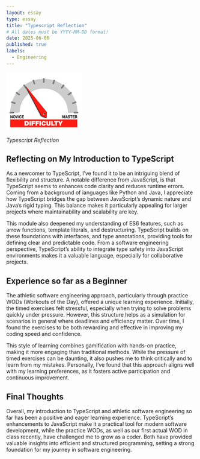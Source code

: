 ```yaml
---
layout: essay
type: essay
title: "Typescript Reflection"
# All dates must be YYYY-MM-DD format!
date: 2025-06-06
published: true
labels:
  - Engineering
---
```


<img width="200px" class="rounded float-start pe-4" src="../img/difficulty/degree_difficulty.jpg">

*Typescript Reflection*

## Reflecting on My Introduction to TypeScript

As a newcomer to TypeScript, I’ve found it to be an intriguing blend of flexibility and structure. A notable difference from JavaScript, is that TypeScript seems to enhances code clarity and reduces runtime errors. Coming from a background of languages like Python and Java, I appreciate how TypeScript bridges the gap between JavaScript’s dynamic nature and Java’s rigid typing. This balance makes it particularly appealing for larger projects where maintainability and scalability are key.

This module also deepened my understanding of ES6 features, such as arrow functions, template literals, and destructuring. TypeScript builds on these foundations with interfaces, and type annotations, providing tools for defining clear and predictable code. From a software engineering perspective, TypeScript’s ability to integrate type safety into JavaScript environments makes it a valuable language, especially for collaborative projects.

## Experience so far as a Beginner

The athletic software engineering approach, particularly through practice WODs (Workouts of the Day), offered a unique learning experience. Initially, the timed exercises felt stressful, especially when trying to solve problems quickly under pressure. However, this structure helps as a simulation for scenarios in general where deadlines and efficiency matter. Over time, I found the exercises to be both rewarding and effective in improving my coding speed and confidence.

This style of learning combines gamification with hands-on practice, making it more engaging than traditional methods. While the pressure of timed exercises can be daunting, it also pushes me to think critically and to learn from my mistakes. Personally, I’ve found that this approach aligns well with my learning preferences, as it fosters active participation and continuous improvement.

## Final Thoughts

Overall, my introduction to TypeScript and athletic software engineering so far has been a positive and eager learning experience. TypeScript’s enhancements to JavaScript make it a practical tool for modern software development, while the practice WODs, as well as our first actual WOD in class recently, have challenged me to grow as a coder. Both have provided valuable insights into efficient and structured programming, setting a strong foundation for my journey in software engineering.


